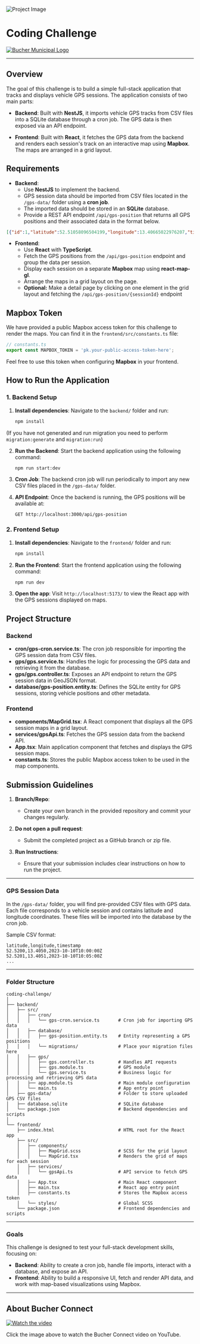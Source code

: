 ![Project Image](https://media.graphassets.com/security=policy:eyJleHBpcnkiOjE3Mjg1ODU2NDYsImNhbGwiOlsicmVhZCIsImNvbnZlcnQiLCJleGlmIl19,signature:b5532a40f7c90872da397c92278fb5f4ac721b894327df68678c0f2be68993b4/resize=fit:scale,width:1400/Kdu36H0HTeq1W3dNOiZk)


# Coding Challenge 
[![Bucher Municipal Logo](https://bucher.assetbank-server.com/assetbank-bucher/images/standard/logo.png)](https://www.buchermunicipal.com/)

---

## Overview
The goal of this challenge is to build a simple full-stack application that tracks and displays vehicle GPS sessions. The application consists of two main parts:

- **Backend**: Built with **NestJS**, it imports vehicle GPS tracks from CSV files into a SQLite database through a cron job. The GPS data is then exposed via an API endpoint.

- **Frontend**: Built with **React**, it fetches the GPS data from the backend and renders each session's track on an interactive map using **Mapbox**. The maps are arranged in a grid layout.

## Requirements
- **Backend**:
    - Use **NestJS** to implement the backend.
    - GPS session data should be imported from CSV files located in the `/gps-data/` folder using a **cron job**.
    - The imported data should be stored in an **SQLite** database.
    - Provide a REST API endpoint `/api/gps-position` that returns all GPS positions and their associated data in the format below.

```json
[{"id":1,"latitude":52.51058096504199,"longitude":13.40665022976207,"timestamp":1728577102000,"sessionId":"1"}]
```

- **Frontend**:
    - Use **React** with **TypeScript**.
    - Fetch the GPS positions from the `/api/gps-position` endpoint and group the data per session.
    - Display each session on a separate **Mapbox** map using **react-map-gl**.
    - Arrange the maps in a grid layout on the page.
    - **Optional:** Make a detail page by clicking on one element in the grid layout and fetching the `/api/gps-position/{sessionId}` endpoint

## Mapbox Token
We have provided a public Mapbox access token for this challenge to render the maps. You can find it in the `frontend/src/constants.ts` file:
```ts
// constants.ts
export const MAPBOX_TOKEN = 'pk.your-public-access-token-here';
```

Feel free to use this token when configuring **Mapbox** in your frontend.

## How to Run the Application

### 1. Backend Setup

1. **Install dependencies**:
   Navigate to the `backend/` folder and run:
   ```bash
   npm install
   ```

(If you have not generated and run migration you need to perform `migration:generate` and `migration:run`)

2. **Run the Backend**:
   Start the backend application using the following command:
   ```bash
   npm run start:dev
   ```

3. **Cron Job**:
   The backend cron job will run periodically to import any new CSV files placed in the `/gps-data/` folder.

4. **API Endpoint**:
   Once the backend is running, the GPS positions will be available at:
   ```
   GET http://localhost:3000/api/gps-position
   ```

### 2. Frontend Setup

1. **Install dependencies**:
   Navigate to the `frontend/` folder and run:
   ```bash
   npm install
   ```

2. **Run the Frontend**:
   Start the frontend application using the following command:
   ```bash
   npm run dev
   ```

3. **Open the app**:
   Visit `http://localhost:5173/` to view the React app with the GPS sessions displayed on maps.

## Project Structure

### Backend

- **cron/gps-cron.service.ts**: The cron job responsible for importing the GPS session data from CSV files.
- **gps/gps.service.ts**: Handles the logic for processing the GPS data and retrieving it from the database.
- **gps/gps.controller.ts**: Exposes an API endpoint to return the GPS session data in GeoJSON format.
- **database/gps-position.entity.ts**: Defines the SQLite entity for GPS sessions, storing vehicle positions and other metadata.

### Frontend

- **components/MapGrid.tsx**: A React component that displays all the GPS session maps in a grid layout.
- **services/gpsApi.ts**: Fetches the GPS session data from the backend API.
- **App.tsx**: Main application component that fetches and displays the GPS session maps.
- **constants.ts**: Stores the public Mapbox access token to be used in the map components.

## Submission Guidelines

1. **Branch/Repo**:
    - Create your own branch in the provided repository and commit your changes regularly.

2. **Do not open a pull request**:
    - Submit the completed project as a GitHub branch or zip file.

3. **Run Instructions**:
    - Ensure that your submission includes clear instructions on how to run the project.

---

### GPS Session Data

In the `/gps-data/` folder, you will find pre-provided CSV files with GPS data. Each file corresponds to a vehicle session and contains latitude and longitude coordinates. These files will be imported into the database by the cron job.

Sample CSV format:
```csv
latitude,longitude,timestamp
52.5200,13.4050,2023-10-10T10:00:00Z
52.5201,13.4051,2023-10-10T10:05:00Z
...
```

---


### Folder Structure

```
coding-challenge/
│
├── backend/
│   ├── src/
│   │   ├── cron/
│   │   │   └── gps-cron.service.ts       # Cron job for importing GPS data
│   │   ├── database/
│   │   │   ├── gps-position.entity.ts    # Entity representing a GPS positions
│   │   │   └── migrations/               # Place your migration files here
│   │   ├── gps/
│   │   │   ├── gps.controller.ts         # Handles API requests
│   │   │   ├── gps.module.ts             # GPS module
│   │   │   └── gps.service.ts            # Business logic for processing and retrieving GPS data
│   │   ├── app.module.ts                 # Main module configuration
│   │   └── main.ts                       # App entry point
│   ├── gps-data/                         # Folder to store uploaded GPS CSV files
│   ├── database.sqlite                   # SQLite database
│   └── package.json                      # Backend dependencies and scripts
│
└── frontend/
    ├── index.html                        # HTML root for the React app
    ├── src/
    │   ├── components/
    │   │   ├── MapGrid.scss              # SCSS for the grid layout
    │   │   └── MapGrid.tsx               # Renders the grid of maps for each session
    │   ├── services/
    │   │   └── gpsApi.ts                 # API service to fetch GPS data
    │   ├── App.tsx                       # Main React component
    │   ├── main.tsx                      # React app entry point
    │   ├── constants.ts                  # Stores the Mapbox access token
    │   └── styles/                       # Global SCSS 
    └── package.json                      # Frontend dependencies and scripts
```

---


### Goals

This challenge is designed to test your full-stack development skills, focusing on:

- **Backend**: Ability to create a cron job, handle file imports, interact with a database, and expose an API.
- **Frontend**: Ability to build a responsive UI, fetch and render API data, and work with map-based visualizations using Mapbox.

---

## About Bucher Connect

[![Watch the video](https://img.youtube.com/vi/XxeNA9mi6SE/maxresdefault.jpg)](https://www.youtube.com/watch?v=XxeNA9mi6SE)

Click the image above to watch the Bucher Connect video on YouTube.
